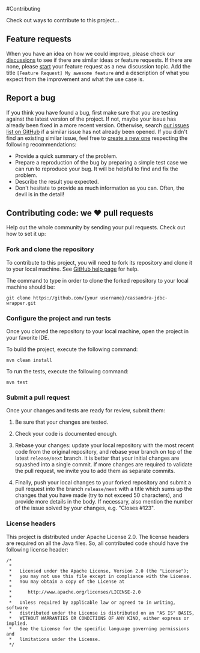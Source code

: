 #Contributing

Check out ways to contribute to this project...

## Feature requests

When you have an idea on how we could improve, please check our 
[discussions](https://github.com/ing-bank/cassandra-jdbc-wrapper/discussions) to see if there are similar ideas or 
feature requests. If there are none, please [start](https://github.com/ing-bank/cassandra-jdbc-wrapper/discussions/new) 
your feature request as a new discussion topic. Add the title `[Feature Request] My awesome feature` and a description 
of what you expect from the improvement and what the use case is.

## Report a bug

If you think you have found a bug, first make sure that you are testing against the latest version of the project. If 
not, maybe your issue has already been fixed in a more recent version.
Otherwise, search [our issues list on GitHub](https://github.com/ing-bank/cassandra-jdbc-wrapper/issues) if a similar 
issue has not already been opened. If you didn't find an existing similar issue, feel free to
[create a new one](https://help.github.com/en/github/managing-your-work-on-github/creating-an-issue) respecting the
following recommendations:

* Provide a quick summary of the problem.
* Prepare a reproduction of the bug by preparing a simple test case we can run to reproduce your bug. It will be helpful
to find and fix the problem.
* Describe the result you expected.
* Don't hesitate to provide as much information as you can. Often, the devil is in the detail!

## Contributing code: we ♥ pull requests

Help out the whole community by sending your pull requests. Check out how to set it up:

### Fork and clone the repository

To contribute to this project, you will need to fork its repository and clone it to your local machine.
See [GitHub help page](https://help.github.com/articles/fork-a-repo) for help.

The command to type in order to clone the forked repository to your local machine should be:
```
git clone https://github.com/{your username}/cassandra-jdbc-wrapper.git
```

### Configure the project and run tests

Once you cloned the repository to your local machine, open the project in your favorite IDE.

To build the project, execute the following command:
```
mvn clean install
```

To run the tests, execute the following command:
```
mvn test
```

### Submit a pull request

Once your changes and tests are ready for review, submit them:

1. Be sure that your changes are tested.

2. Check your code is documented enough.

3. Rebase your changes: update your local repository with the most recent code from the original repository, and rebase
your branch on top of the latest `release/next` branch. It is better that your initial changes are squashed into a
single commit. If more changes are required to validate the pull request, we invite you to add them as separate commits.

4. Finally, push your local changes to your forked repository and submit a pull request into the branch `release/next`
with a title which sums up the changes that you have made (try to not exceed 50 characters), and provide more details in
the body. If necessary, also mention the number of the issue solved by your changes, e.g. "Closes #123".

### License headers

This project is distributed under Apache License 2.0. The license headers are required on all the Java files. So, all
contributed code should have the following license header:
```
/*
 *
 *   Licensed under the Apache License, Version 2.0 (the "License");
 *   you may not use this file except in compliance with the License.
 *   You may obtain a copy of the License at
 *
 *      http://www.apache.org/licenses/LICENSE-2.0
 *
 *   Unless required by applicable law or agreed to in writing, software
 *   distributed under the License is distributed on an "AS IS" BASIS,
 *   WITHOUT WARRANTIES OR CONDITIONS OF ANY KIND, either express or implied.
 *   See the License for the specific language governing permissions and
 *   limitations under the License.
 */
```
